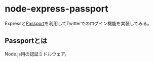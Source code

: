 # node-express-passport
Expressと[Passport](http://passportjs.org/)を利用してTwitterでのログイン機能を実装してみる。

## Passportとは
Node.js用の認証ミドルウェア。